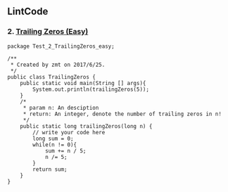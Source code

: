 ## LintCode
### 2.  <a href="http://lintcode.com/problem/trailing-zeros"> Trailing Zeros (Easy) </a>

    package Test_2_TrailingZeros_easy;

	/**
	 * Created by zmt on 2017/6/25.
	 */
	public class TrailingZeros {
	    public static void main(String [] args){
	        System.out.println(trailingZeros(5));
	    }
	    /*
	     * param n: An desciption
	     * return: An integer, denote the number of trailing zeros in n!
	     */
	    public static long trailingZeros(long n) {
	        // write your code here
	        long sum = 0;
	        while(n != 0){
	            sum += n / 5;
	            n /= 5;
	        }
	        return sum;
	    }
	}

